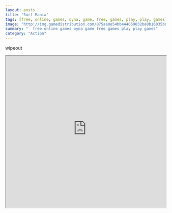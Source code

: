 ```yaml
---
layout: posts
title: "Surf Mania"
tags: [free, online, games, oyna, game, free, games, play, play, games]
image: "http://img.gamedistribution.com/875aa0e54bb444059032be8b16035b6b.jpg"
summary: "  free online games oyna game free games play play games"
category: "Action"
---
```


wipeout

<iframe width="100%" height="480px;" src="http://flash.gamedistribution.com?game=875aa0e54bb444059032be8b16035b6b"></iframe>